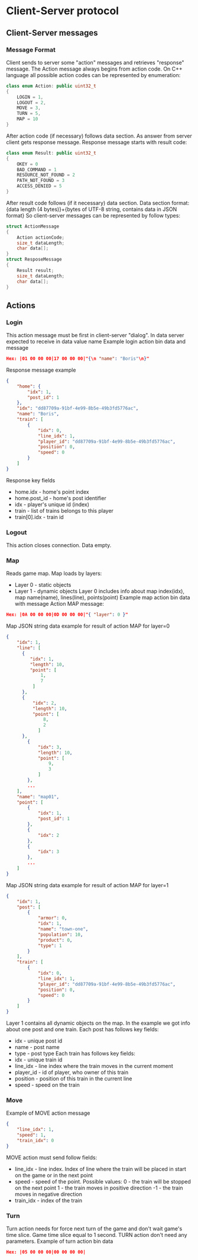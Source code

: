 # Client-Server protocol


## Client-Server messages
### Message Format
Client sends to server some "action" messages and retrieves "response" message. The Action message always begins from action code. On C++ language all possible action codes can be represented by enumeration:
```C++
class enum Action: public uint32_t
{
    LOGIN = 1,
    LOGOUT = 2,
    MOVE = 3,
    TURN = 5,
    MAP = 10
}
```
After action code (if necessary) follows data section. As answer from server client gets response message. Response message starts with result code:
```C++
class enum Result: public uint32_t
{
    OKEY = 0
    BAD_COMMAND = 1
    RESOURCE_NOT_FOUND = 2
    PATH_NOT_FOUND = 3
    ACCESS_DENIED = 5
}
```
After result code follows (if it necessary) data section. Data section format: {data length (4 bytes)}+{bytes of UTF-8 string, contains data in JSON format} So client-server messages can be represented by follow types:
```C++
struct ActionMessage
{
    Action actionCode;
    size_t dataLength;
    char data[];
}
struct ResposeMessage
{
    Result result;
    size_t dataLength;
    char data[];
}
```
## Actions
### Login
This action message must be first in client-server "dialog". In data server expected to receive in data value name
Example login action bin data and message
```JSON
Hex: |01 00 00 00|17 00 00 00|"{\n "name": "Boris"\n}"
```
Response message example
```JSON
{
    "home": {
        "idx": 1,
        "post_id": 1
    },
    "idx": "dd87709a-91bf-4e99-8b5e-49b3fd5776ac",
    "name": "Boris",
    "train": [
        {
            "idx": 0,
            "line_idx": 1,
            "player_id": "dd87709a-91bf-4e99-8b5e-49b3fd5776ac",
            "position": 0,
            "speed": 0
        }
    ]
}
```
Response key fields
- home.idx - home's point index
- home.post_id - home's post identifier
- idx - player's unique id (index)
- train - list of trains belongs to this player
- train[0].idx - train id
### Logout
This action closes connection. Data empty.

### Map
Reads game map. Map loads by layers:
- Layer 0 - static objects
- Layer 1 - dynamic objects
Layer 0 includes info about map index(idx), map name(name), lines(line), points(point)
Example map action bin data with message
Action MAP message: 
```JSON
Hex: |0A 00 00 00|0D 00 00 00|"{ "layer": 0 }"
```
Map JSON string data example for result of action MAP for layer=0
```JSON
{
    "idx": 1,
    "line": [
      {
         "idx": 1,
         "length": 10,
         "point": [
             1,
             7
          ]
      },
      {
          "idx": 2,
          "length": 10,
          "point": [
              8,
              2
            ]
      },
        {
            "idx": 3,
            "length": 10,
            "point": [
                9,
                3
            ]
        },
        ...
    ],
    "name": "map01",
    "point": [
        {
            "idx": 1,
            "post_id": 1
        },
        {
            "idx": 2
        },
        {
            "idx": 3
        },
        ...
    ]
}
```
Map JSON string data example for result of action MAP for layer=1
```JSON
{
    "idx": 1,
    "post": [
        {
            "armor": 0,
            "idx": 1,
            "name": "town-one",
            "population": 10,
            "product": 0,
            "type": 1
        }
    ],
    "train": [
        {
            "idx": 0,
            "line_idx": 1,
            "player_id": "dd87709a-91bf-4e99-8b5e-49b3fd5776ac",
            "position": 0,
            "speed": 0
        }
    ]
}
```
Layer 1 contains all dynamic objects on the map. In the example we got info about one post and one train. Each post has follows key fields:
- idx - unique post id
- name - post name
- type - post type
Each train has follows key fields:
- idx - unique train id
- line_idx - line index where the train moves in the current moment
- player_id - id of player, who owner of this train
- position - position of this train in the current line
- speed - speed on the train

### Move
Example of MOVE action message
```JSON
{
    "line_idx": 1,
    "speed": 1,
    "train_idx": 0
}
```
MOVE action must send follow fields:
- line_idx - line index. Index of line where the train will be placed in start on the game or in the next point
- speed - speed of the point. Possible values:
    0 - the train will be stopped on the next point
    1 - the train moves in positive direction
    -1 - the train moves in negative direction
- train_idx - index of the train

### Turn
Turn action needs for force next turn of the game and don't wait game's time slice. Game time slice equal to 1 second. TURN action don't need any parameters.
Example of turn action bin data
```JSON
Hex: |05 00 00 00|00 00 00 00|
```

